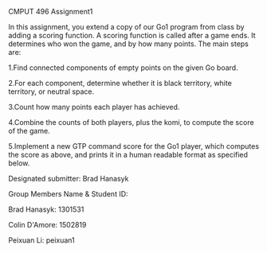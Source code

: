CMPUT 496 Assignment1

In this assignment, you extend a copy of our Go1 program from class by adding a scoring function. A scoring function is called after a game ends. It determines who won the game, and by how many points. The main steps are:

1.Find connected components of empty points on the given Go board.

2.For each component, determine whether it is black territory, white territory, or neutral space.

3.Count how many points each player has achieved.

4.Combine the counts of both players, plus the komi, to compute the score of the game.

5.Implement a new GTP command score for the Go1 player, which computes the score as above, and prints it in a human readable format as specified below.

Designated submitter: Brad Hanasyk 

Group Members Name & Student ID:

Brad Hanasyk:        1301531

Colin D'Amore:       1502819

Peixuan Li:          peixuan1

